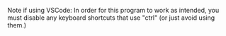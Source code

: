 Note if using VSCode: In order for this program to work as intended, you must disable any keyboard shortcuts that use "ctrl" (or just avoid using them.)
